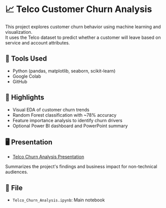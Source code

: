 # 📈 Telco Customer Churn Analysis

This project explores customer churn behavior using machine learning and visualization.  
It uses the Telco dataset to predict whether a customer will leave based on service and account attributes.

## 🔧 Tools Used
- Python (pandas, matplotlib, seaborn, scikit-learn)
- Google Colab
- GitHub

## 🎯 Highlights
- Visual EDA of customer churn trends
- Random Forest classification with ~78% accuracy
- Feature importance analysis to identify churn drivers
- Optional Power BI dashboard and PowerPoint summary
## 🖥️ Presentation

- [Telco Churn Analysis Presentation](Telco_Churn_Analysis.pptx)

Summarizes the project's findings and business impact for non-technical audiences.

## 📁 File
- `Telco_Churn_Analysis.ipynb`: Main notebook
